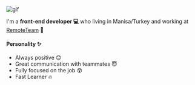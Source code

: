 ![gif](https://media.giphy.com/media/bcKmIWkUMCjVm/giphy.gif)

I'm a **front-end developer 💻** who living in Manisa/Turkey and working at [RemoteTeam](https://www.remoteteam.com) 🏢

#### Personality ✨
- Always positive 😊
- Great communication with teammates 😇
- Fully focused on the job 😵
- Fast Learner 🔥 
